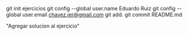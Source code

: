 git init ejercicios
git config --global user.name Eduardo Ruiz
git config --global user.email chavez.jer@gmail.com
git add.
git commit README.md



"Agregar solucion al ejercicio"
